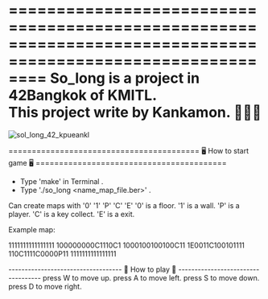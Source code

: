 ============================================================================================================
So_long is a project in 42Bangkok of KMITL.                      
This project write by Kankamon. 👩🏼‍💻          
============================================================================================================

![sol_long_42_kpueankl](https://github.com/user-attachments/assets/5bf03460-bc28-4102-8a8e-4ae9696f26da)

========================================= 🖥 How to start game 🖥 =========================================
- Type 'make' in Terminal .
- Type './so_long <name_map_file.ber>' .

Can create maps with '0' '1' 'P' 'C' 'E'
'0' is a floor.
'1' is a wall.
'P' is a player.
'C' is a key collect.
'E' is a exit.

Example map:

1111111111111111
100000000C1110C1
1000100100100C11
1E0011C100101111
110C1111C0000P11
1111111111111111

----------------------------------- 👾 How to play 👾 -----------------------------------
press W to move up.
press A to move left.
press S to move down.
press D to move right.
